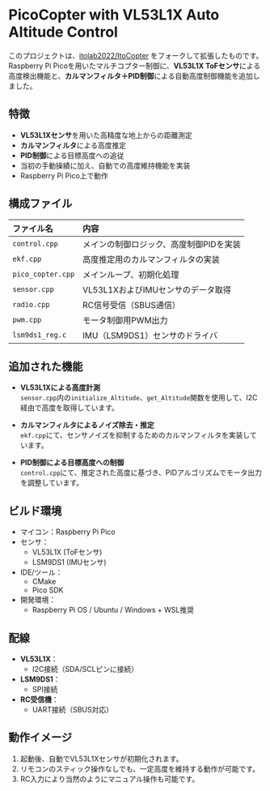 # PicoCopter with VL53L1X Auto Altitude Control

このプロジェクトは、[itolab2022/ItoCopter](https://github.com/itolab2022/ItoCopter) をフォークして拡張したものです。  
Raspberry Pi Picoを用いたマルチコプター制御に、**VL53L1X ToFセンサ**による高度検出機能と、**カルマンフィルタ＋PID制御**による自動高度制御機能を追加しました。

## 特徴

- **VL53L1Xセンサ**を用いた高精度な地上からの距離測定
- **カルマンフィルタ**による高度推定
- **PID制御**による目標高度への追従
- 当初の手動操績に加え、自動での高度維持機能を実装
- Raspberry Pi Pico上で動作

## 構成ファイル

| ファイル名         | 内容                                    |
|:-------------------|:----------------------------------------|
| `control.cpp`       | メインの制御ロジック、高度制御PIDを実装 |
| `ekf.cpp`           | 高度推定用のカルマンフィルタの実装      |
| `pico_copter.cpp`   | メインループ、初期化処理               |
| `sensor.cpp`        | VL53L1XおよびIMUセンサのデータ取得     |
| `radio.cpp`         | RC信号受信（SBUS通信）                  |
| `pwm.cpp`           | モータ制御用PWM出力                  |
| `lsm9ds1_reg.c`     | IMU（LSM9DS1）センサのドライバ         |

## 追加された機能

- **VL53L1Xによる高度計測**  
  `sensor.cpp`内の`initialize_Altitude`、`get_Altitude`関数を使用して、I2C経由で高度を取得しています。

- **カルマンフィルタによるノイズ除去・推定**  
  `ekf.cpp`にて、センサノイズを抑制するためのカルマンフィルタを実装しています。

- **PID制御による目標高度への制御**  
  `control.cpp`にて、推定された高度に基づき、PIDアルゴリズムでモータ出力を調整しています。

## ビルド環境

- マイコン：Raspberry Pi Pico
- センサ：
  - VL53L1X (ToFセンサ)
  - LSM9DS1 (IMUセンサ)
- IDE/ツール：
  - CMake
  - Pico SDK
- 開発環境：
  - Raspberry Pi OS / Ubuntu / Windows + WSL推奨

## 配線

- **VL53L1X**：
  - I2C接続（SDA/SCLピンに接続）
- **LSM9DS1**：
  - SPI接続
- **RC受信機**：
  - UART接続（SBUS対応）

## 動作イメージ

1. 起動後、自動でVL53L1Xセンサが初期化されます。
2. リモコンのスティック操作なしでも、一定高度を維持する動作が可能です。
3. RC入力により当然のようにマニュアル操作も可能です。


